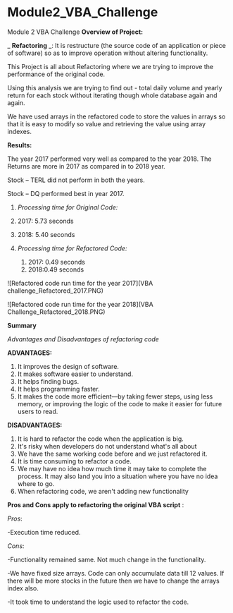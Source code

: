 # Module2_VBA_Challenge
Module 2 VBA Challenge
**Overview of Project:**

_ **Refactoring** _: It is restructure (the source code of an application or piece of software) so as to improve operation without altering functionality.

This Project is all about Refactoring where we are trying to improve the performance of the original code.

Using this analysis we are trying to find out - total daily volume and yearly return for each stock without iterating though whole database again and again.

We have used arrays in the refactored code to store the values in arrays so that it is easy to modify so value and retrieving the value using array indexes.

**Results:**

The year 2017 performed very well as compared to the year 2018. The Returns are more in 2017 as compared in to 2018 year.

Stock – TERL did not perform in both the years.

Stock – DQ performed best in year 2017.

1. _Processing time for Original Code:_
  1. 2017: 5.73 seconds
  2. 2018: 5.40 seconds

1. _Processing time for Refactored Code:_

    1. 2017: 0.49 seconds
    2. 2018:0.49 seconds

![Refactored code run time for the year 2017](VBA challenge_Refactored_2017.PNG)

![Refactored code run time for the year 2018](VBA Challenge_Refactored_2018.PNG)

**Summary**

_Advantages and Disadvantages of refactoring code_

**ADVANTAGES:**

1. It improves the design of software.
2. It makes software easier to understand.
3. It helps finding bugs.
4. It helps programming faster.
5. It makes the code more efficient—by taking fewer steps, using less memory, or improving the logic of the code to make it easier for future users to read.

**DISADVANTAGES:**

1. It is hard to refactor the code when the application is big.
2. It&#39;s risky when developers do not understand what&#39;s all about
3. We have the same working code before and we just refactored it.
4. It is time consuming to refactor a code.
5. We may have no idea how much time it may take to complete the process. It may also land you into a situation where you have no idea where to go.
6. When refactoring code, we aren&#39;t adding new functionality

**Pros and Cons apply to refactoring the original VBA script** :

_Pros_:

-Execution time reduced.

_Cons_:

-Functionality remained same. Not much change in the functionality.

-We have fixed size arrays. Code can only accumulate data till 12 values. If there will be more stocks in the future then we have to change the arrays index also.

-It took time to understand the logic used to refactor the code.
